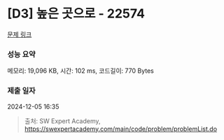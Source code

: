 # [D3] 높은 곳으로 - 22574 

[문제 링크](https://swexpertacademy.com/main/code/problem/problemDetail.do?contestProbId=AZIieDaq5AEDFAXd) 

### 성능 요약

메모리: 19,096 KB, 시간: 102 ms, 코드길이: 770 Bytes

### 제출 일자

2024-12-05 16:35



> 출처: SW Expert Academy, https://swexpertacademy.com/main/code/problem/problemList.do